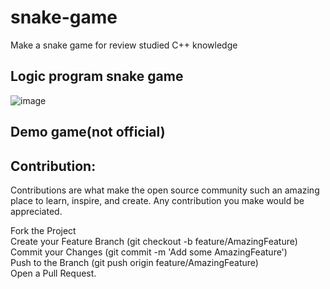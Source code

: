 # snake-game
Make a snake game for review  studied  C++ knowledge 
## Logic program snake game 
![image](https://user-images.githubusercontent.com/84735778/179563741-7671852a-4b52-4bef-9a4f-a6064199ba5f.png)
## Demo game(not official)


## Contribution:
Contributions are what make the open source community such an amazing place to learn, inspire, and create. Any contribution you make would be appreciated.

Fork the Project <br>
Create your Feature Branch (git checkout -b feature/AmazingFeature)<br>
Commit your Changes (git commit -m 'Add some AmazingFeature')<br>
Push to the Branch (git push origin feature/AmazingFeature)<br>
Open a Pull Request.
